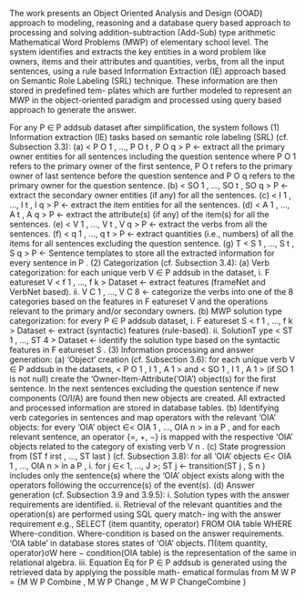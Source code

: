 The work presents an Object Oriented Analysis and Design (OOAD) approach to
modeling, reasoning and a database query based approach to processing and solving
addition-subtraction (Add-Sub) type arithmetic Mathematical Word Problems (MWP)
of elementary school level. The system identifies and extracts the key entities in a word
problem like owners, items and their attributes and quantities, verbs, from all the input
sentences, using a rule based Information Extraction (IE) approach based on Semantic
Role Labeling (SRL) technique. These information are then stored in predefined tem-
plates which are further modeled to represent an MWP in the object-oriented paradigm
and processed using query based approach to generate the answer.

For any P ∈ P addsub dataset after simplification, the system follows
(1) Information extraction (IE) tasks based on semantic role labeling (SRL) (cf. Subsection 3.3):
(a) < P O 1 , ..., P O t , P O q > P ← extract all the primary owner entities for all sentences including
the question sentence where P O 1 refers to the primary owner of the first sentence, P O t refers to the
primary owner of last sentence before the question sentence and P O q refers to the primary owner for
the question sentence.
(b) < SO 1 , ..., SO t , SO q > P ← extract the secondary owner entities (if any) for all the sentences.
(c) < I 1 , ..., I t , I q > P ← extract the item entities for all the sentences.
(d) < A 1 , ..., A t , A q > P ← extract the attribute(s) (if any) of the item(s) for all the sentences.
(e) < V 1 , ..., V t , V q > P ← extract the verbs from all the sentences.
(f) < q 1 , ..., q t > P ← extract quantities (i.e., numbers) of all the items for all sentences excluding the
question sentence.
(g) T < S 1 , ..., S t , S q > P ← Sentence templates to store all the extracted information for every sentence
in P .
(2) Categorization (cf. Subsection 3.4):
(a) Verb categorization: for each unique verb V ∈ P addsub in the dataset,
i. F eatureset V < f 1 , ..., f k > Dataset ← extract features (frameNet and VerbNet based).
ii. V C 1 , ..., V C 8 ← categorize the verbs into one of the 8 categories based on the features in
F eatureset V and the operations relevant to the primary and/or secondary owners.
(b) MWP solution type categorization: for every P ∈ P addsub dataset,
i. F eatureset S < f 1 , ..., f k > Dataset ← extract (syntactic) features (rule-based).
ii. SolutionT ype < ST 1 , ..., ST 4 > Dataset ← identify the solution type based on the syntactic
features in F eatureset S .
(3) Information processing and answer generation:
(a) ‘Object’ creation (cf. Subsection 3.6): for each unique verb V ∈ P addsub in the datasets, <
P O 1 , I 1 , A 1 > and < SO 1 , I 1 , A 1 > (if SO 1 is not null) create the ‘Owner-Item-Attribute(‘OIA’)
object(s) for the first sentence. In the next sentences excluding the question sentence if new components
(O/I/A) are found then new objects are created. All extracted and processed information are stored in
database tables.
(b) Identifying verb categories in sentences and map operators with the relevant ‘OIA’ objects: for
every ‘OIA’ object ∈< OIA 1 , ..., OIA n > in a P , and for each relevant sentence, an operator
{=, +, −} is mapped with the respective ‘OIA’ objects related to the category of existing verb V n .
(c) State progression from (ST f irst , ..., ST last ) (cf. Subsection 3.8): for all ‘OIA’ objects ∈<
OIA 1 , ..., OIA n > in a P ,
i. for j ∈< 1, ..., J >; ST j ← transition(ST j , S n ) includes only the sentence(s) where the
‘OIA’ object exists along with the operators following the occurrence(s) of the event(s).
(d) Answer generation (cf. Subsection 3.9 and 3.9.5):
i. Solution types with the answer requirements are identified.
ii. Retrieval of the relevant quantities and the operation(s) are performed using SQL query match-
ing with the answer requirement e.g., SELECT (item quantity, operator) FROM OIA table WHERE
Where-condition. Where-condition is based on the answer requirements. ‘OIA table’ in database
stores states of ‘OIA’ objects. Π(item quantity, operator)σW here − condition(OIA table)
is the representation of the same in relational algebra.
iii. Equation Eq for P ∈ P addsub is generated using the retrieved data by applying the possible math-
ematical formulas from M W P = {M W P Combine , M W P Change , M W P ChangeCombine }
